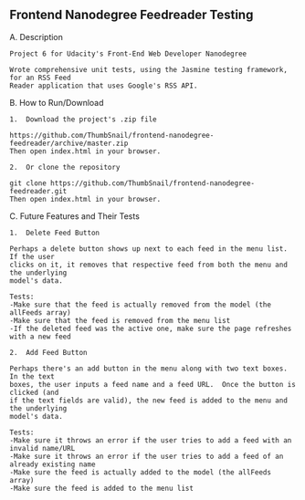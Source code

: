 ## Frontend Nanodegree Feedreader Testing

A.  Description

	Project 6 for Udacity's Front-End Web Developer Nanodegree

	Wrote comprehensive unit tests, using the Jasmine testing framework, for an RSS Feed
	Reader application that uses Google's RSS API.

B.  How to Run/Download

	1.  Download the project's .zip file

    https://github.com/ThumbSnail/frontend-nanodegree-feedreader/archive/master.zip
    Then open index.html in your browser.

	2.  Or clone the repository

    git clone https://github.com/ThumbSnail/frontend-nanodegree-feedreader.git
    Then open index.html in your browser.

C.  Future Features and Their Tests

	1.  Delete Feed Button

	Perhaps a delete button shows up next to each feed in the menu list.  If the user
	clicks on it, it removes that respective feed from both the menu and the underlying
	model's data.

	Tests:
	-Make sure that the feed is actually removed from the model (the allFeeds array)
	-Make sure that the feed is removed from the menu list
	-If the deleted feed was the active one, make sure the page refreshes with a new feed

	2.  Add Feed Button

	Perhaps there's an add button in the menu along with two text boxes.  In the text
	boxes, the user inputs a feed name and a feed URL.  Once the button is clicked (and
	if the text fields are valid), the new feed is added to the menu and the underlying
	model's data.

	Tests:
	-Make sure it throws an error if the user tries to add a feed with an invalid name/URL
	-Make sure it throws an error if the user tries to add a feed of an already existing name
	-Make sure the feed is actually added to the model (the allFeeds array)
	-Make sure the feed is added to the menu list
